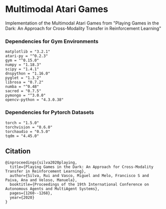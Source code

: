 # Multimodal Atari Games
Implementation of the Multimodal Atari Games from "Playing Games in the Dark: An Approach for Cross-Modality Transfer in Reinforcement Learning"


### Dependencies for Gym Environments
```
matplotlib = "3.2.1"
atari-py = "^0.2.3"
gym = "^0.15.0"
numpy = "1.18.3"
scipy = "1.4.1"
dnspython = "1.16.0"
pyglet = "1.3.2"
librosa = "0.7.2"
numba = "^0.48"
sacred = "0.7.5"
pymongo = "^3.0.0"
opencv-python = "4.3.0.38"
```

### Dependencies for Pytorch Datasets
```
torch = "1.5.0"
torchvision = "0.6.0"
torchaudio = "0.5.0"
tqdm = "4.45.0"
```


## Citation
```
@inproceedings{silva2020playing,
  title={Playing Games in the Dark: An Approach for Cross-Modality Transfer in Reinforcement Learning},
  author={Silva, Rui and Vasco, Miguel and Melo, Francisco S and Paiva, Ana and Veloso, Manuela},
  booktitle={Proceedings of the 19th International Conference on Autonomous Agents and MultiAgent Systems},
  pages={1260--1268},
  year={2020}
}
```

